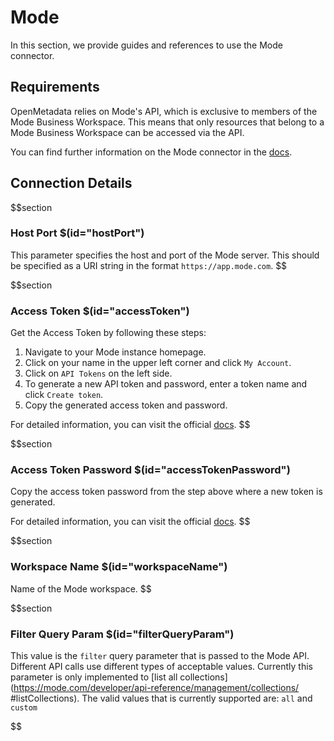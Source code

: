# Mode

In this section, we provide guides and references to use the Mode connector.

## Requirements

OpenMetadata relies on Mode's API, which is exclusive to members of the Mode Business Workspace. This means that only resources that belong to a Mode Business Workspace can be accessed via the API.

You can find further information on the Mode connector in the [docs](https://docs.open-metadata.org/connectors/dashboard/mode).

## Connection Details

$$section
### Host Port $(id="hostPort")

This parameter specifies the host and port of the Mode server. This should be specified as a URI string in the format `https://app.mode.com`.
$$

$$section
### Access Token $(id="accessToken")

Get the Access Token by following these steps:
1. Navigate to your Mode instance homepage.
2. Click on your name in the upper left corner and click `My Account`.
3. Click on `API Tokens` on the left side.
4. To generate a new API token and password, enter a token name and click `Create token`.
5. Copy the generated access token and password.

For detailed information, you can visit the official [docs](https://mode.com/developer/api-reference/introduction/).
$$

$$section
### Access Token Password $(id="accessTokenPassword")

Copy the access token password from the step above where a new token is generated.

For detailed information, you can visit the official [docs](https://mode.com/developer/api-reference/introduction/).
$$

$$section
### Workspace Name $(id="workspaceName")

Name of the Mode workspace.
$$

$$section
### Filter Query Param $(id="filterQueryParam")

This value is the `filter` query parameter that is passed to the Mode API. Different API
calls use different types of acceptable values. Currently this parameter is only implemented
to [list all collections](https://mode.com/developer/api-reference/management/collections/
#listCollections). The valid values that is currently supported are: `all` and `custom`

$$